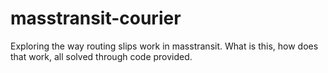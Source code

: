 # masstransit-courier
Exploring the way routing slips work in masstransit. What is this, how does that work, all solved through code provided.
